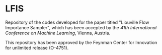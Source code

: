 # LFIS
Repository of the codes developed for the paper titled "Liouville Flow Importance Sampler", which has been accepted by the *41th International Conference on Machine Learning*, Vienna, Austria. 

This repository has been approved by the Feynman Center for Innovation for unlimited release (O-4751).


